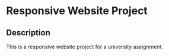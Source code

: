 # Responsive Website Project

## Description

This is a responsive website project for a university assignment.
